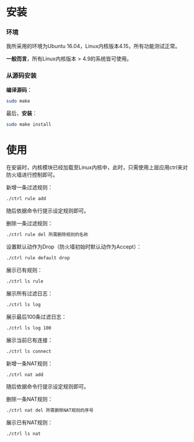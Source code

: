 # 安装

### 环境

我所采用的环境为Ubuntu 16.04，Linux内核版本4.15，所有功能测试正常。

**一般而言**，所有Linux内核版本 > 4.9的系统皆可使用。

### 从源码安装

**编译源码**：

```bash
sudo make
```

最后，**安装**：
```bash
sudo make install
```

# 使用

在安装时，内核模块已经加载至Linux内核中，此时，只需使用上层应用ctrl来对防火墙进行控制即可。

新增一条过滤规则：
```bash
./ctrl rule add
```
随后依据命令行提示设定规则即可。

删除一条过滤规则：
```bash
./ctrl rule del 所需删除规则的名称
```

设置默认动作为Drop（防火墙初始时默认动作为Accept）：
```bash
./ctrl rule default drop
```

展示已有规则：
```bash
./ctrl ls rule
```

展示所有过滤日志：
```bash
./ctrl ls log
```

展示最后100条过滤日志：
```bash
./ctrl ls log 100
```

展示当前已有连接：
```bash
./ctrl ls connect
```

新增一条NAT规则：
```bash
./ctrl nat add
```
随后依据命令行提示设定规则即可。

删除一条NAT规则：
```bash
./ctrl nat del 所需删除NAT规则的序号
```

展示已有NAT规则：
```bash
./ctrl ls nat
```